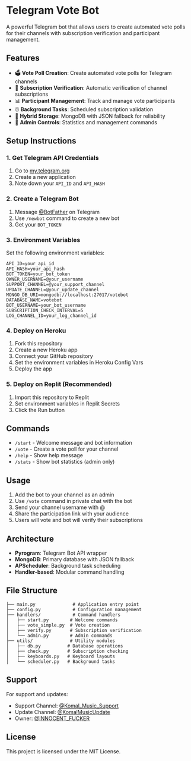 
# Telegram Vote Bot

A powerful Telegram bot that allows users to create automated vote polls for their channels with subscription verification and participant management.

## Features

- 🗳️ **Vote Poll Creation**: Create automated vote polls for Telegram channels
- 👥 **Subscription Verification**: Automatic verification of channel subscriptions
- 📊 **Participant Management**: Track and manage vote participants
- ⏰ **Background Tasks**: Scheduled subscription validation
- 💾 **Hybrid Storage**: MongoDB with JSON fallback for reliability
- 🔧 **Admin Controls**: Statistics and management commands

## Setup Instructions

### 1. Get Telegram API Credentials

1. Go to [my.telegram.org](https://my.telegram.org)
2. Create a new application
3. Note down your `API_ID` and `API_HASH`

### 2. Create a Telegram Bot

1. Message [@BotFather](https://t.me/BotFather) on Telegram
2. Use `/newbot` command to create a new bot
3. Get your `BOT_TOKEN`

### 3. Environment Variables

Set the following environment variables:

```
API_ID=your_api_id
API_HASH=your_api_hash
BOT_TOKEN=your_bot_token
OWNER_USERNAME=@your_username
SUPPORT_CHANNEL=@your_support_channel
UPDATE_CHANNEL=@your_update_channel
MONGO_DB_URI=mongodb://localhost:27017/votebot
DATABASE_NAME=votebot
BOT_USERNAME=your_bot_username
SUBSCRIPTION_CHECK_INTERVAL=5
LOG_CHANNEL_ID=your_log_channel_id
```

### 4. Deploy on Heroku

1. Fork this repository
2. Create a new Heroku app
3. Connect your GitHub repository
4. Set the environment variables in Heroku Config Vars
5. Deploy the app

### 5. Deploy on Replit (Recommended)

1. Import this repository to Replit
2. Set environment variables in Replit Secrets
3. Click the Run button

## Commands

- `/start` - Welcome message and bot information
- `/vote` - Create a vote poll for your channel
- `/help` - Show help message
- `/stats` - Show bot statistics (admin only)

## Usage

1. Add the bot to your channel as an admin
2. Use `/vote` command in private chat with the bot
3. Send your channel username with @
4. Share the participation link with your audience
5. Users will vote and bot will verify their subscriptions

## Architecture

- **Pyrogram**: Telegram Bot API wrapper
- **MongoDB**: Primary database with JSON fallback
- **APScheduler**: Background task scheduling
- **Handler-based**: Modular command handling

## File Structure

```
├── main.py              # Application entry point
├── config.py            # Configuration management
├── handlers/            # Command handlers
│   ├── start.py        # Welcome commands
│   ├── vote_simple.py  # Vote creation
│   ├── verify.py       # Subscription verification
│   └── admin.py        # Admin commands
├── utils/              # Utility modules
│   ├── db.py          # Database operations
│   ├── check.py       # Subscription checking
│   ├── keyboards.py   # Keyboard layouts
│   └── scheduler.py   # Background tasks
```

## Support

For support and updates:
- Support Channel: [@Komal_Music_Support](https://t.me/Komal_Music_Support)
- Update Channel: [@KomalMusicUpdate](https://t.me/KomalMusicUpdate)
- Owner: [@INNOCENT_FUCKER](https://t.me/INNOCENT_FUCKER)

## License

This project is licensed under the MIT License.
